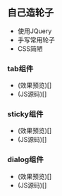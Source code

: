 ## 自己造轮子
 - 使用JQuery
 - 手写常用轮子
 - CSS简陋

### tab组件
 - (效果预览)[]
 - (JS源码)[]
### sticky组件
 - (效果预览)[]
 - (JS源码)[]
### dialog组件
 - (效果预览)[]
 - (JS源码)[]
